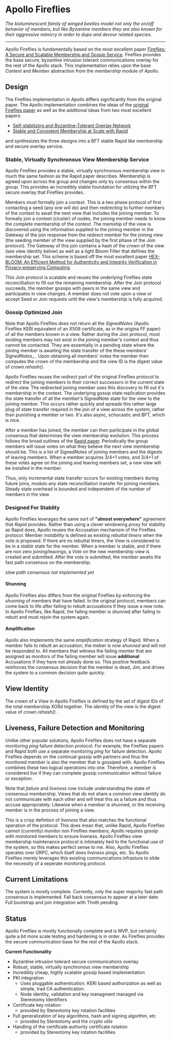 # Apollo Fireflies

_The bioluminescent family of winged beetles model not only the on/off behavior of members, but like Byzantine members they are also known for their aggressive mimicry in order to dupe and devour related species._

---
Apollo Fireflies is fundamentally based on the most excellent paper [Fireflies: A Secure and Scalable Membership and Gossip Service](https://ymsir.com/papers/fireflies-tocs.pdf).  Fireflies provides the base secure, byzantine intrusion tolerant communications overlay for the rest of the Apollo stack.  This implementation relies upon the base  _Context_  and  _Member_  abstraction from the  *membership* module of Apollo.

## Design
The Fireflies implementation in Apollo differs significantly from the original paper. The Apollo implementation combines the ideas of the [original Fireflies paper](https://ymsir.com/papers/fireflies-tocs.pdf) as well as the additional ideas from two most excellent papers:
 * [Self-stabilizing and Byzantine-Tolerant Overlay Network](https://www.cs.huji.ac.il/~dolev/pubs/opodis07-DHR-fulltext.pdf)
 * [Stable and Consistent Membership at Scale with Rapid](https://www.usenix.org/system/files/conference/atc18/atc18-suresh.pdf)

and synthesizes the three designs into a BFT stable Rapid like membership and secure overlay service.

### Stable, Virtually Synchronous View Membership Service
Apollo Fireflies provides a stable, virtually synchronous membership view in much the same fashion as the Rapid paper describes.  Membership is agreed upon across the group and changes only by consensus within the group.  This provides an incredibly stable foundation for utilizing the BFT secure overlay that Fireflies provides.

Members must formally join a context.  This is a two phase protocol of first contacting a seed (any one will do) and then redirecting to further members of the context to await the next view that includes the joining member.  To formally join a context (cluster) of nodes, the joining member needs to know the complete membership of the context. The memship of the view is discovered using the information supplied to the joining member in the Gateway of the join response from the redirect member for the joining view (the seeding member of the view supplied by the first phase of the Join protocol).  The Gateway of this join  contains a hash of the  _crown_  of the view (see view identity below) as well as a tight Bloom Filter that defines the membership set.  This scheme is based off the most excellent paper [HEX-BLOOM: An Efficient Method for Authenticity and Integrity Verification in Privacy-preserving Computing](https://eprint.iacr.org/2021/773.pdf).

This Join protocol is scalable and reuses the underlying Fireflies state reconcilliation to fill out the remaining membership.  After the Join protocol succeeds, the member gossips with peers in the same view and participates in view changes.  A member does not vote upon a view or accept Seed or Join requests until the view's membership is fully acquired.  

### Gossip Optimized Join
Note that Apollo Fireflies does not return all the _SignedNotes_ (Apollo Fireflies KERI equivalent of an X509 certificate, as in the origina FF paper) of all the members known in a view.  Rather during the Join protocol, most existing members may not exist in the joining member's context and thus cannot be contacted.  They are essentially in a pending state  where the joining member is awaiting the state transfer of the these members'  _SignedNotes__ . Upon obtaining all members' notes the member then computes the  _crown_  of the membership and the view ID is the digest value of  _crown.rehash()_.

Apollo Fireflies reuses the  _redirect_  part of the original Fireflies protocol to redirect the joining members to their correct successors in the current state of the view.  The redirected joining member uses this discovery to fill out it's membership in the context. The underlying gossip state replication provides the state transfer  of all the member's SignedNote state for the view to the joining member.  This occurs rather quickly and spreads this rather large plug of state transfer required in the join of a view across the system, rather than punishing a member or two.  It's also async, schocastic and BFT, which is nice.

After a member has joined, the member can then participate in the global consensus that determines the view membership evolution.  This process follows the broad outlines of the [Rapid paper](https://www.usenix.org/system/files/conference/atc18/atc18-suresh.pdf).  Periodically the group members will issue votes on what they believe the next view membership should be.  This is a list of SignedNotes of joining members and the digests of leaving members.  When a member acquires 3/4+1 votes, and 3/4+1 of these votes agree on the joining and leaving members set, a new view will be installed in the member.

Thus, only incremental state transfer occurs for existing members during future joins, modulo any state reconcilliation transfer for joining members. Steady state overhead is bounded and independent of the number of members in the view.

### Designed For Stablity
Apollo Fireflies leverages the same sort of  __"almost everywhere"__  agreement that  _Rapid_  provides. Rather than using a clever windowing proxy for stability as Rapid does, Apollo  reuses the Accusation mechanism of the Fireflies protocol.  Member  _instability_  is defined as existing  _rebuttal timers_  when the vote is proposed.  If there are no rebuttal timers, the View is considered to be in a  _stable_  state for the member.  When a member is stable, and if there are non zero joining/leavings, a  _Vote_  on the new membership view is created and submitted.  After the vote is submitted, the member awaits the fast path consensus on the membership.

_slow path consensus not implemented yet_

#### Shunning

Apollo Fireflies also differs from the original Fireflies by enforcing the _shunning_ of members that have failed.  In the original protocol, members can come back to life after failing to rebutt accusations if they issue a new note.  In Apollo Fireflies, like Rapid, the failing member is shunned after failing to rebutt and must rejoin the system again.

#### Amplification

Apollo also implements the same  _amplification_  strategy of Rapid.  When a member fails to rebutt an accusation, the meber is now _shunned_ and will not be responded to. All members that witness the failing memter that are assigned as monitors of the failing member will issue  __additional__  Accusations if they have not already done so.  This positive feedback reinforces the consensus decision that the member is dead, Jim, and drives the system to a common decision quite quickly.

## View Identity

The  _crown_  of a View in Apollo Fireflies is defined by the set of digest IDs of the total membership XORd together.  The  _identity_  of the view is the digest value of  _crown.rehash()_  .

## Liveness, Failure Detection and Monitoring

Unlike other popular solutions, Apollo Fireflies does not have a separate monitoring  _ping_  failure detection protocol. For example, the Fireflies papers and Rapid both use a separate monitoring  _ping_  for failure detection.  Apollo Fireflies depends on the continual gossip with partners and thus the monitored member is also the member that is gossiped with.  Apollo Fireflies combines these two logical operations into one.  Therefore, a member is considered  _live_  if they can complete gossip communication without failure or exception.

Note that  _failure_  and  _liveness_  now include understanding the state of consensus membership.  Views that do not share a common view identity do not communicate with each other and will treat this as a failure and thus accuse appropriately.  Likewise when a member is shunned, or the receiving member is in the process of joining a view.

This is a crisp defintion of  _liveness_  that also matches the functional operation of the protocol.  This does mean that, unlike Rapid, Apollo Fireflies cannot (currently) monitor non Fireflies members; Apollo requires gossip with monitored members to ensure liveness.  Apollo Fireflies view membership maintenance protocol is intimately tied to the functional use of the system, so this makes perfect sense to me.  Also, Apollo Fireflies operates over GRPC, which itself does  _liveness_  pings, etc. So Apollo Fireflies merely leverages this existing communications infrasture to elide the necessity of a seperate monitoring protocol.

## Current Limitations

The system is mostly complete. Currently, only the super majority fast path consensus is implemented. Fall back consensus to appear at a later date.  Full bootstrap and join integration with Thoth pending.

## Status

Apollo Fireflies is mostly functionally complete and is MVP, but certainly quite a bit more scale testing and hardening is in order.  As Fireflies provides the secure communication base for the rest of the Apollo stack.

__Current Functionality__
* Byzantine intrusion tolerant secure communications overlay
* Robust, stable, virtually synchronous view membership
* Incredibly cheap, highly scalable gossip based implementation
* PKI integration
    * Uses pluggable authentication. KERI based authorization as well as simple, trad CA authentication.
    * Node identity, validation and key managment managed via Stereotomy Identifiers
* Certificate key rotation
    * provided by Stereotomy key rotation facilities
* Full generalization of key algorithms, hash and signing algorthm, etc
     * provided by Stereotomy and the crypto utils
* Handling of the certificate authority certificate rotation
    * provided by Stereotomy key rotation facilities
